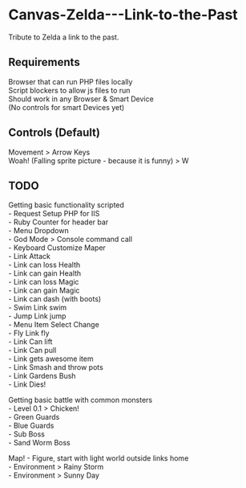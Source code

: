 # Canvas-Zelda---Link-to-the-Past
Tribute to Zelda a link to the past.

Requirements
--------------
Browser that can run PHP files locally<br/>
Script blockers to allow js files to run<br/>
Should work in any Browser & Smart Device <br/>
(No controls for smart Devices yet)

Controls (Default)
--------------
Movement > Arrow Keys<br/>
Woah! (Falling sprite picture - because it is funny) > W 

TODO
--------------
Getting basic functionality scripted <br/>
	- Request Setup PHP for IIS<br/>
	- Ruby Counter for header bar <br/>
	- Menu Dropdown<br/>
	- God Mode > Console command call<br/>
	- Keyboard Customize Maper<br/>
	- Link Attack<br/>
	- Link can loss Health<br/>
	- Link can gain Health<br/>
	- Link can loss Magic<br/>
	- Link can gain Magic<br/>
	- Link can dash (with boots)<br/>
	- Swim Link swim<br/>
	- Jump Link jump<br/>
	- Menu Item Select Change<br/>
	- Fly Link fly<br/>
	- Link Can lift<br/>
	- Link Can pull<br/>
	- Link gets awesome item<br/>
	- Link Smash and throw pots<br/>
	- Link Gardens Bush<br/>
	- Link Dies!<br/>
	
Getting basic battle with common monsters<br/>
	- Level 0.1 > Chicken!<br/>
	- Green Guards<br/>
	- Blue Guards<br/>
	- Sub Boss<br/>
	- Sand Worm Boss<br/>

Map!
	- Figure, start with light world outside links home<br/>
	- Environment > Rainy Storm<br/>
	- Environment > Sunny Day<br/>